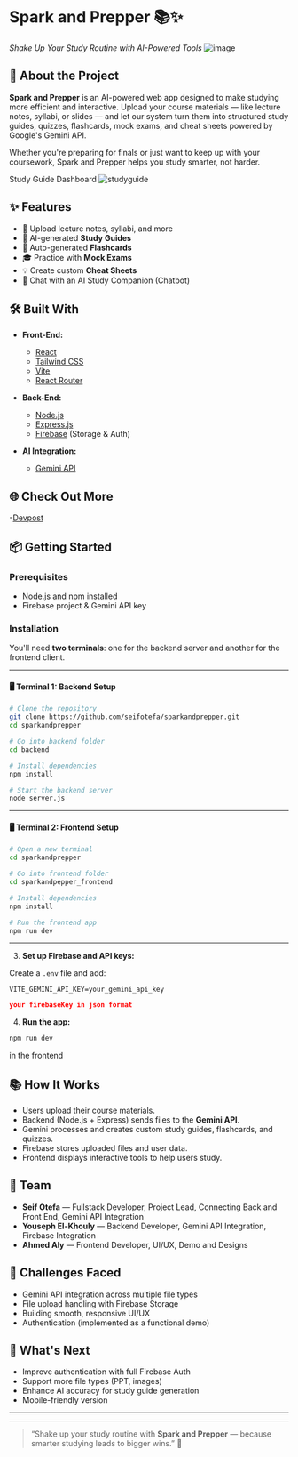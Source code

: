 
# Spark and Prepper 📚✨  
*Shake Up Your Study Routine with AI-Powered Tools*
![image](https://github.com/user-attachments/assets/712924db-bdfb-44d9-8df7-b27efa93baa5)


## 🚀 About the Project

**Spark and Prepper** is an AI-powered web app designed to make studying more efficient and interactive. Upload your course materials — like lecture notes, syllabi, or slides — and let our system turn them into structured study guides, quizzes, flashcards, mock exams, and cheat sheets powered by Google's Gemini API.

Whether you're preparing for finals or just want to keep up with your coursework, Spark and Prepper helps you study smarter, not harder.

Study Guide Dashboard
![studyguide](https://github.com/user-attachments/assets/5a9cd11c-c80a-4a5f-ba47-d3ef0ca486ce)

## ✨ Features

- 📄 Upload lecture notes, syllabi, and more
- 🤖 AI-generated **Study Guides**
- 📝 Auto-generated **Flashcards**
- 🎓 Practice with **Mock Exams**
- 💡 Create custom **Cheat Sheets**
- 💬 Chat with an AI Study Companion (Chatbot)

## 🛠️ Built With

- **Front-End:**  
  - [React](https://react.dev/)  
  - [Tailwind CSS](https://tailwindcss.com/)  
  - [Vite](https://vitejs.dev/)  
  - [React Router](https://reactrouter.com/)

- **Back-End:**  
  - [Node.js](https://nodejs.org/)  
  - [Express.js](https://expressjs.com/)  
  - [Firebase](https://firebase.google.com/) (Storage & Auth)

- **AI Integration:**  
  - [Gemini API](https://developers.google.com/)

## 🌐 Check Out More
-[Devpost](https://devpost.com/software/sparkandprepper)



## 📦 Getting Started

### Prerequisites

- [Node.js](https://nodejs.org/) and npm installed
- Firebase project & Gemini API key

### Installation

You'll need **two terminals**: one for the backend server and another for the frontend client.

---

#### 🖥️ Terminal 1: Backend Setup

```bash
# Clone the repository
git clone https://github.com/seifotefa/sparkandprepper.git
cd sparkandprepper

# Go into backend folder
cd backend

# Install dependencies
npm install

# Start the backend server
node server.js
```

---

#### 🖥️ Terminal 2: Frontend Setup

```bash
# Open a new terminal
cd sparkandprepper

# Go into frontend folder
cd sparkandpepper_frontend

# Install dependencies
npm install

# Run the frontend app
npm run dev
```

---

3. **Set up Firebase and API keys:**

Create a `.env` file and add:

```env
VITE_GEMINI_API_KEY=your_gemini_api_key
```

```firebaseKey.json
your firebaseKey in json format
```

4. **Run the app:**

```bash
npm run dev
```
in the frontend 

## 📚 How It Works

- Users upload their course materials.
- Backend (Node.js + Express) sends files to the **Gemini API**.
- Gemini processes and creates custom study guides, flashcards, and quizzes.
- Firebase stores uploaded files and user data.
- Frontend displays interactive tools to help users study.

## 🤝 Team

- **Seif Otefa** — Fullstack Developer, Project Lead, Connecting Back and Front End, Gemini API Integration
- **Youseph El-Khouly** — Backend Developer, Gemini API Integration, Firebase Integration  
- **Ahmed Aly** — Frontend Developer, UI/UX, Demo and Designs

## 📖 Challenges Faced

- Gemini API integration across multiple file types
- File upload handling with Firebase Storage
- Building smooth, responsive UI/UX
- Authentication (implemented as a functional demo)

## 🎯 What's Next

- Improve authentication with full Firebase Auth
- Support more file types (PPT, images)
- Enhance AI accuracy for study guide generation
- Mobile-friendly version

---


---

> “Shake up your study routine with **Spark and Prepper** — because smarter studying leads to bigger wins.” 🚀
